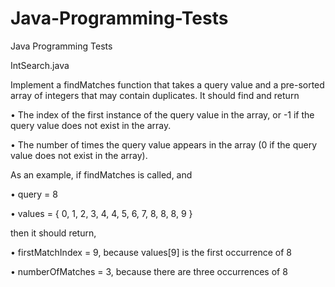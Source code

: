 # Java-Programming-Tests
Java Programming Tests

IntSearch.java

Implement a findMatches function that takes a query value and a pre-sorted array of integers that may contain duplicates. It should find and return

• The index of the first instance of the query value in the array, or -1 if the query value does not exist in the array.

• The number of times the query value appears in the array (0 if the query value does not exist in the array).

As an example, if findMatches is called, and 

• query = 8

• values = { 0, 1, 2, 3, 4, 4, 5, 6, 7, 8, 8, 8, 9 } 

then it should return,

• firstMatchIndex = 9, because values[9] is the first occurrence of 8

• numberOfMatches = 3, because there are three occurrences of 8
